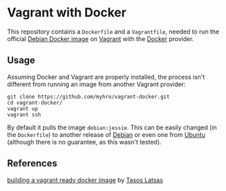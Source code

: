 Vagrant with Docker
===================

This repository contains a `Dockerfile` and a `Vagrantfile`, needed to run the official [Debian Docker image][debian-docker-hub] on [Vagrant][vagrant] with the [Docker][docker] provider.

## Usage

Assuming Docker and Vagrant are properly installed, the process isn't different from running an image from another Vagrant provider:

    git clone https://github.com/myhro/vagrant-docker.git
    cd vagrant-docker/
    vagrant up
    vagrant ssh

By default it pulls the image `debian:jessie`. This can be easily changed (in the `Dockerfile`) to another release of [Debian][debian] or even one from [Ubuntu][ubuntu] (although there is no guarantee, as this wasn't tested).

## References

[building a vagrant ready docker image][vagrant-docker-guide] by [Tasos Latsas][tlatsas]


[debian-docker-hub]: https://hub.docker.com/_/debian/
[debian]: https://www.debian.org/
[docker]: https://www.docker.com/
[tlatsas]: https://github.com/tlatsas
[ubuntu]: http://www.ubuntu.com/
[vagrant-docker-guide]: http://www.kodama.gr/2015/05/09/building-a-vagrant-ready-docker-image/
[vagrant]: https://www.vagrantup.com/
